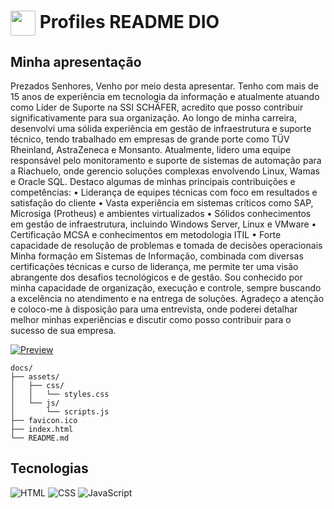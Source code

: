 <h1>
    <a href="https://www.dio.me/">
     <img align="center" width="40px" src="https://hermes.digitalinnovation.one/assets/diome/logo-minimized.png"></a>
    <span> Profiles README DIO</span>
</h1>

## Minha apresentação
Prezados Senhores,
Venho por meio desta apresentar. Tenho com mais de 15 anos de experiência em tecnologia da informação e atualmente atuando como Líder de Suporte na SSI SCHÄFER, acredito que posso contribuir significativamente para sua organização.
Ao longo de minha carreira, desenvolvi uma sólida experiência em gestão de infraestrutura e suporte técnico, tendo trabalhado em empresas de grande porte como TÜV Rheinland, AstraZeneca e Monsanto. Atualmente, lidero uma equipe responsável pelo monitoramento e suporte de sistemas de automação para a Riachuelo, onde gerencio soluções complexas envolvendo Linux, Wamas e Oracle SQL.
Destaco algumas de minhas principais contribuições e competências:
•	Liderança de equipes técnicas com foco em resultados e satisfação do cliente
•	Vasta experiência em sistemas críticos como SAP, Microsiga (Protheus) e ambientes virtualizados
•	Sólidos conhecimentos em gestão de infraestrutura, incluindo Windows Server, Linux e VMware
•	Certificação MCSA e conhecimentos em metodologia ITIL
•	Forte capacidade de resolução de problemas e tomada de decisões operacionais
Minha formação em Sistemas de Informação, combinada com diversas certificações técnicas e curso de liderança, me permite ter uma visão abrangente dos desafios tecnológicos e de gestão. Sou conhecido por minha capacidade de organização, execução e controle, sempre buscando a excelência no atendimento e na entrega de soluções.
Agradeço a atenção e coloco-me à disposição para uma entrevista, onde poderei detalhar melhor minhas experiências e discutir como posso contribuir para o sucesso de sua empresa.


[![Preview](https://img.shields.io/badge/Preview-000?style=for-the-badge&logo=github&logoColor=30A3DC)](https://digitalinnovationone.github.io/dio-lab-open-source/)

```
docs/
├── assets/
│   ├── css/
│   │   └── styles.css
│   └── js/
│       └── scripts.js
├── favicon.ico
├── index.html
└── README.md
```

## Tecnologias
![HTML](https://img.shields.io/badge/HTML-000?style=for-the-badge&logo=html5&logoColor=30A3DC)
![CSS](https://img.shields.io/badge/CSS-000?style=for-the-badge&logo=css3&logoColor=E94D5F)
![JavaScript](https://img.shields.io/badge/JavaScript-000?style=for-the-badge&logo=javascript&logoColor=30A3DC)
